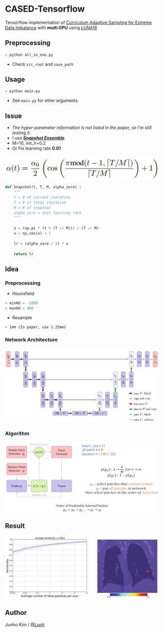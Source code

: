 # CASED-Tensorflow
Tensorflow implementation of [Curriculum Adaptive Sampling for Extreme Data Imbalance](https://www.researchgate.net/publication/319461093_CASED_Curriculum_Adaptive_Sampling_for_Extreme_Data_Imbalance) with **multi GPU** using [*LUNA16*](https://luna16.grand-challenge.org/)

## Preprocessing
```python
> python all_in_one.py
```
* Check `src_root` and `save_path`
## Usage
```python
> python main.py
```
* See `main.py` for other arguments.

## Issue
* *The hyper-parameter information is not listed in the paper, so I'm still testing it.*
* I use ***[Snapshot Ensemble](https://arxiv.org/pdf/1704.00109.pdf)***
* M=10, init_lr=0.2
* Or Fix learning rate **0.01**

![snapshot](./assests/lr.JPG)
```python
def Snapshot(t, T, M, alpha_zero) :
    """
    t = # of current iteration
    T = # of total iteration
    M = # of snapshot
    alpha_zero = init learning rate
    """

    x = (np.pi * (t % (T // M))) / (T // M)
    x = np.cos(x) + 1

    lr = (alpha_zero / 2) * x

    return lr
 ```

## Idea
### Preprocessing
* Hounsfield
```python
> minHU = -1000
> maxHU = 400
```

* Resample
```bash
> 1mm (In paper, use 1.25mm)
```

### Network Architecture
![network](./assests/network.JPG)

### Algorithm
![framework](./assests/framework.JPG)

## Result
![result2](./assests/result2.JPG)


## Author
Junho Kim / [@Lunit](http://lunit.io/)
